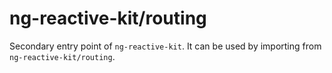 # ng-reactive-kit/routing

Secondary entry point of `ng-reactive-kit`. It can be used by importing from `ng-reactive-kit/routing`.
